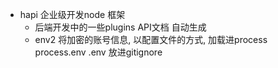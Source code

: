 - hapi 企业级开发node 框架
  - 后端开发中的一些plugins
    API文档 自动生成
  - env2 将加密的账号信息, 以配置文件的方式, 加载进process
    process.env
      .env 放进gitignore